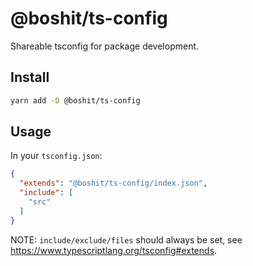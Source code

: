 # @boshit/ts-config

Shareable tsconfig for package development.

## Install

```bash
yarn add -D @boshit/ts-config
```

## Usage

In your `tsconfig.json`:

```json
{
  "extends": "@boshit/ts-config/index.json",
  "include": [
    "src"
  ]
}
```

NOTE: `include/exclude/files` should always be set, see <https://www.typescriptlang.org/tsconfig#extends>.
